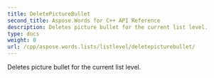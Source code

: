 ```yaml
---
title: DeletePictureBullet
second_title: Aspose.Words for C++ API Reference
description: Deletes picture bullet for the current list level. 
type: docs
weight: 0
url: /cpp/aspose.words.lists/listlevel/deletepicturebullet/
---
```


Deletes picture bullet for the current list level. 

